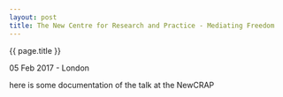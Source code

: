 ```yaml
---
layout: post
title: The New Centre for Research and Practice - Mediating Freedom
---
```


{{ page.title }}

<p class="meta">05 Feb 2017 - London</p>

here is some documentation of the talk at the NewCRAP
